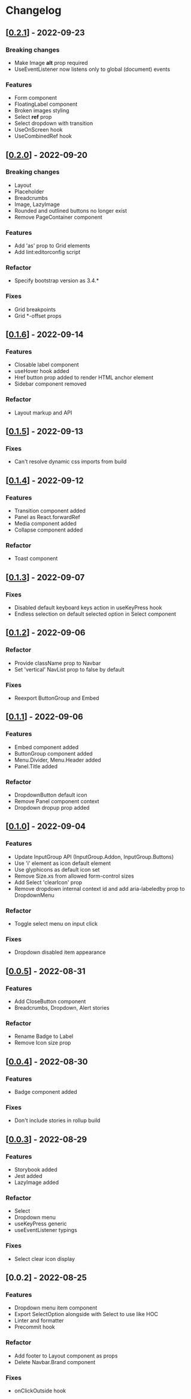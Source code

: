 # Changelog

## [[0.2.1](https://github.com/NilFoundation/react-components/compare/v0.2.0...v0.3.0)] - 2022-09-23
### Breaking changes
- Make Image **alt** prop required
- UseEventListener now listens only to global (document) events

### Features
- Form component
- FloatingLabel component
- Broken images styling
- Select **ref** prop
- Select dropdown with transition
- UseOnScreen hook
- UseCombinedRef hook

## [[0.2.0](https://github.com/NilFoundation/react-components/compare/v0.1.6...v0.2.0)] - 2022-09-20
### Breaking changes
- Layout
- Placeholder
- Breadcrumbs
- Image, LazyImage
- Rounded and outlined buttons no longer exist
- Remove PageContainer component

### Features
- Add 'as' prop to Grid elements
- Add lint:editorconfig script

### Refactor
- Specify bootstrap version as 3.4.*

### Fixes
- Grid breakpoints
- Grid *-offset props

## [[0.1.6](https://github.com/NilFoundation/react-components/compare/v0.1.5...v0.1.6)] - 2022-09-14
### Features
- Closable label component
- useHover hook added
- Href button prop added to render HTML anchor element
- Sidebar component removed

### Refactor
- Layout markup and API

## [[0.1.5](https://github.com/NilFoundation/react-components/compare/v0.1.4...v0.1.5)] - 2022-09-13
### Fixes
- Can't resolve dynamic css imports from build

## [[0.1.4](https://github.com/NilFoundation/react-components/compare/v0.1.3...v0.1.4)] - 2022-09-12
### Features
- Transition component added
- Panel as React.forwardRef
- Media component added
- Collapse component added

### Refactor
- Toast component

## [[0.1.3](https://github.com/NilFoundation/react-components/compare/v0.1.2...v0.1.3)] - 2022-09-07
### Fixes
- Disabled default keyboard keys action in useKeyPress hook
- Endless selection on default selected option in Select component

## [[0.1.2](https://github.com/NilFoundation/react-components/compare/v0.1.1...v0.1.2)] - 2022-09-06
### Refactor
- Provide className prop to Navbar
- Set 'vertical' NavList prop to false by default

### Fixes
- Reexport ButtonGroup and Embed

## [[0.1.1](https://github.com/NilFoundation/react-components/compare/v0.1.0...v0.1.1)] - 2022-09-06
### Features
- Embed component added
- ButtonGroup component added
- Menu.Divider, Menu.Header added
- Panel.Title added

### Refactor
- DropdownButton default icon
- Remove Panel component context
- Dropdown dropup prop added

## [[0.1.0](https://github.com/NilFoundation/react-components/compare/v0.0.5...v0.1.0)] - 2022-09-04
### Features
- Update InputGroup API (InputGroup.Addon, InputGroup.Buttons)
- Use 'i' element as icon default element
- Use glyphicons as default icon set
- Remove Size.xs from allowed form-control sizes
- Add Select 'clearIcon' prop
- Remove dropdown internal context id and add aria-labeledby prop to DropdownMenu

### Refactor
- Toggle select menu on input click

### Fixes
- Dropdown disabled item appearance

## [[0.0.5](https://github.com/NilFoundation/react-components/compare/v0.0.4...v0.0.5)] - 2022-08-31
### Features
- Add CloseButton component
- Breadcrumbs, Dropdown, Alert stories

### Refactor
- Rename Badge to Label
- Remove Icon size prop

## [[0.0.4](https://github.com/NilFoundation/react-components/compare/v0.0.3...v0.0.4)] - 2022-08-30
### Features
- Badge component added

### Fixes
- Don't include stories in rollup build

## [[0.0.3](https://github.com/NilFoundation/react-components/compare/v0.0.2...v0.0.3)] - 2022-08-29
### Features
- Storybook added
- Jest added
- LazyImage added

### Refactor
- Select
- Dropdown menu
- useKeyPress generic
- useEventListener typings

### Fixes
- Select clear icon display

## [0.0.2] - 2022-08-25
### Features
- Dropdown menu item component
- Export SelectOption alongside with Select to use like HOC
- Linter and formatter
- Precommit hook

### Refactor
- Add footer to Layout component as props
- Delete Navbar.Brand component

### Fixes
- onClickOutside hook
